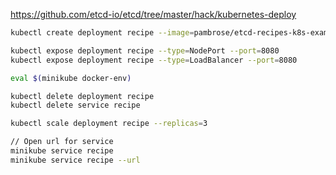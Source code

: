 https://github.com/etcd-io/etcd/tree/master/hack/kubernetes-deploy

```bash 
kubectl create deployment recipe --image=pambrose/etcd-recipes-k8s-example:1.0.5

kubectl expose deployment recipe --type=NodePort --port=8080
kubectl expose deployment recipe --type=LoadBalancer --port=8080

eval $(minikube docker-env)

kubectl delete deployment recipe
kubectl delete service recipe

kubectl scale deployment recipe --replicas=3

// Open url for service
minikube service recipe
minikube service recipe --url
```